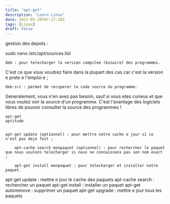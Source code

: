 ```yaml
---
title: "apt-get"
description: "Learn Linux"
date: 2021-05-29T07:17:10Z
tags: [Linux]
draft: False
---
```


gestion des depots :

sudo nano /etc/apt/sources.list

    deb : pour telecharger la version compilee (binaire) des programmes.

C'est ce que vous voudrez faire dans la plupart des cas car c'est la version e prete e l'emploi e ;

    deb-src : permet de recuperer le code source du programme.

Generalement, vous n'en avez pas besoin, sauf si vous etes curieux et que vous voulez voir la source d'un programme.
C'est l'avantage des logiciels libres de pouvoir consulter la source des programmes !

    apt-get
    aptitude


    apt-get update (optionnel) : pour mettre notre cache e jour si ce n'est pas deje fait ;

    	apt-cache search monpaquet (optionnel) : pour rechercher le paquet que nous voulons telecharger si nous ne connaissons pas son nom exact ;

    	apt-get install monpaquet : pour telecharger et installer notre paquet.

apt-get update : mettre e jour le cache des paquets
apt-cache search : rechercher un paquet
apt-get install : installer un paquet
apt-get autoremove : supprimer un paquet
apt-get upgrade : mettre e jour tous les paquets
